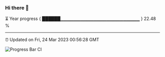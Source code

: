### Hi there 👋

⏳ Year progress { ██████▁▁▁▁▁▁▁▁▁▁▁▁▁▁▁▁▁▁▁▁▁▁▁▁ } 22.48 %

---

⏰ Updated on Fri, 24 Mar 2023 00:56:28 GMT

![Progress Bar CI](https://github.com/liununu/liununu/workflows/Progress%20Bar%20CI/badge.svg)

